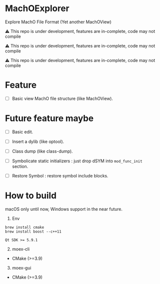 # MachOExplorer

Explore MachO File Format (Yet another MachOView)

⚠️ This repo is under development, features are in-complete, code may not compile

⚠️ This repo is under development, features are in-complete, code may not compile

⚠️ This repo is under development, features are in-complete, code may not compile


# Feature

- [ ] Basic view MachO file structure (like MachOView).

# Future feature maybe

- [ ] Basic edit.
- [ ] Insert a dylib (like optool).
- [ ] Class dump (like class-dump).
- [ ] Symbolicate static initializers : just drop dSYM into `mod_func_init` section.
- [ ] Restore Symbol : restore symbol include blocks.


# How to build 

macOS only until now, Windows support in the near future.

1. Env

```
brew install cmake
brew install boost --c++11

Qt SDK >= 5.9.1
```

2. moex-cli

- CMake (>=3.9)

3. moex-gui

- CMake (>=3.9)

